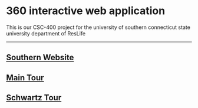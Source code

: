 # 360 interactive web application 
This is our CSC-400 project for the university of southern connecticut state university department of ResLife

---
## [Southern Website](https://inside.southernct.edu/virtual-tour)
## [Main Tour](https://fj99.github.io/360-Tour/)

## [Schwartz Tour](https://fj99.github.io/360-Tour/SchwartzHall/)